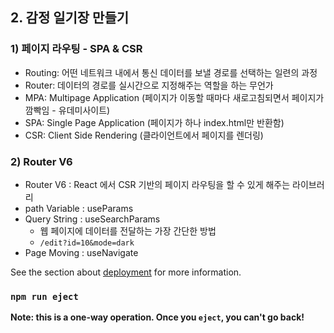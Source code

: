 ## 2. 감정 일기장 만들기

### 1) 페이지 라우팅 - SPA & CSR
- Routing: 어떤 네트워크 내에서 통신 데이터를 보낼 경로를 선택하는 일련의 과정
- Router: 데이터의 경로를 실시간으로 지정해주는 역할을 하는 무언가
- MPA: Multipage Application (페이지가 이동할 때마다 새로고침되면서 페이지가 깜빡임 - 유데미사이트)
- SPA: Single Page Application (페이지가 하나 index.html만 반환함)
- CSR: Client Side Rendering (클라이언트에서 페이지를 렌더링)

### 2) Router V6
- Router V6 : React 에서 CSR 기반의 페이지 라우팅을 할 수 있게 해주는 라이브러리
- path Variable : useParams
- Query String : useSearchParams 
  -  웹 페이지에 데이터를 전달하는 가장 간단한 방법
  -  `/edit?id=10&mode=dark `
- Page Moving : useNavigate





See the section about [deployment](https://facebook.github.io/create-react-app/docs/deployment) for more information.

### `npm run eject`

**Note: this is a one-way operation. Once you `eject`, you can't go back!**
